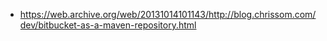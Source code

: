 - https://web.archive.org/web/20131014101143/http://blog.chrissom.com/dev/bitbucket-as-a-maven-repository.html